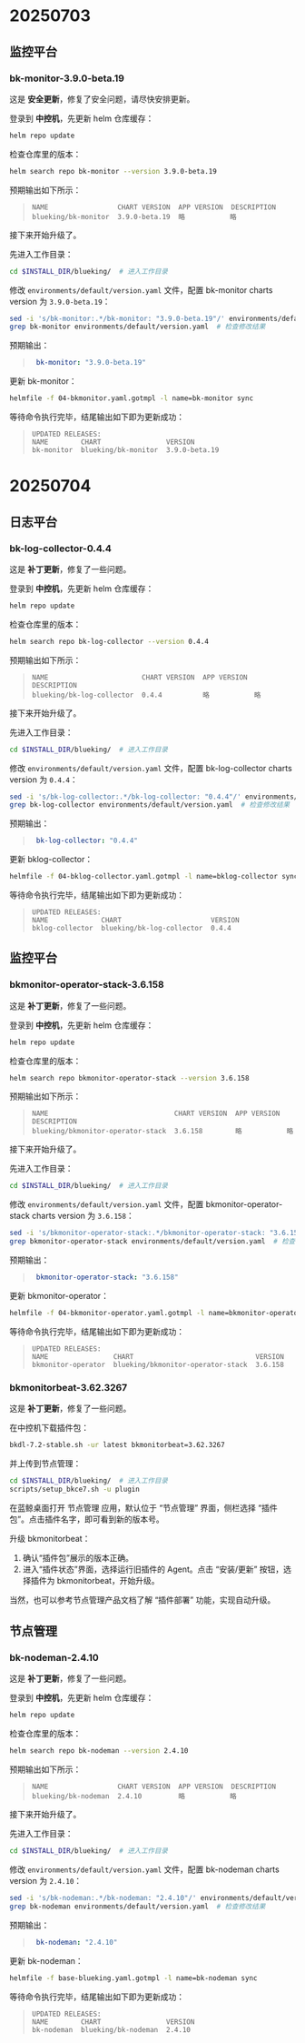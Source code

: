 
# 20250703

## 监控平台

### bk-monitor-3.9.0-beta.19

这是 **安全更新**，修复了安全问题，请尽快安排更新。
<!-- 版本日志见 GitHub_URL 。-->

登录到 **中控机**，先更新 helm 仓库缓存：
``` bash
helm repo update
```
检查仓库里的版本：
``` bash
helm search repo bk-monitor --version 3.9.0-beta.19
```
预期输出如下所示：
>``` plain
>NAME                 CHART VERSION  APP VERSION  DESCRIPTION
>blueking/bk-monitor  3.9.0-beta.19  略           略
>```

接下来开始升级了。

先进入工作目录：
``` bash
cd $INSTALL_DIR/blueking/  # 进入工作目录
```

修改 `environments/default/version.yaml` 文件，配置 bk-monitor charts version 为 `3.9.0-beta.19`：
``` bash
sed -i 's/bk-monitor:.*/bk-monitor: "3.9.0-beta.19"/' environments/default/version.yaml
grep bk-monitor environments/default/version.yaml  # 检查修改结果
```
预期输出：
>``` yaml
>  bk-monitor: "3.9.0-beta.19"
>```

更新 bk-monitor：
``` bash
helmfile -f 04-bkmonitor.yaml.gotmpl -l name=bk-monitor sync
```

等待命令执行完毕，结尾输出如下即为更新成功：
>``` plain
>UPDATED RELEASES:
>NAME        CHART                VERSION
>bk-monitor  blueking/bk-monitor  3.9.0-beta.19
>```


# 20250704

## 日志平台

### bk-log-collector-0.4.4

这是 **补丁更新**，修复了一些问题。
<!-- 版本日志见 GitHub_URL 。-->

登录到 **中控机**，先更新 helm 仓库缓存：
``` bash
helm repo update
```
检查仓库里的版本：
``` bash
helm search repo bk-log-collector --version 0.4.4
```
预期输出如下所示：
>``` plain
>NAME                       CHART VERSION  APP VERSION  DESCRIPTION
>blueking/bk-log-collector  0.4.4          略           略
>```

接下来开始升级了。

先进入工作目录：
``` bash
cd $INSTALL_DIR/blueking/  # 进入工作目录
```

修改 `environments/default/version.yaml` 文件，配置 bk-log-collector charts version 为 `0.4.4`：
``` bash
sed -i 's/bk-log-collector:.*/bk-log-collector: "0.4.4"/' environments/default/version.yaml
grep bk-log-collector environments/default/version.yaml  # 检查修改结果
```
预期输出：
>``` yaml
>  bk-log-collector: "0.4.4"
>```

更新 bklog-collector：
``` bash
helmfile -f 04-bklog-collector.yaml.gotmpl -l name=bklog-collector sync
```

等待命令执行完毕，结尾输出如下即为更新成功：
>``` plain
>UPDATED RELEASES:
>NAME             CHART                      VERSION
>bklog-collector  blueking/bk-log-collector  0.4.4
>```

## 监控平台

### bkmonitor-operator-stack-3.6.158

这是 **补丁更新**，修复了一些问题。
<!-- 版本日志见 GitHub_URL 。-->

登录到 **中控机**，先更新 helm 仓库缓存：
``` bash
helm repo update
```
检查仓库里的版本：
``` bash
helm search repo bkmonitor-operator-stack --version 3.6.158
```
预期输出如下所示：
>``` plain
>NAME                               CHART VERSION  APP VERSION  DESCRIPTION
>blueking/bkmonitor-operator-stack  3.6.158        略           略
>```

接下来开始升级了。

先进入工作目录：
``` bash
cd $INSTALL_DIR/blueking/  # 进入工作目录
```

修改 `environments/default/version.yaml` 文件，配置 bkmonitor-operator-stack charts version 为 `3.6.158`：
``` bash
sed -i 's/bkmonitor-operator-stack:.*/bkmonitor-operator-stack: "3.6.158"/' environments/default/version.yaml
grep bkmonitor-operator-stack environments/default/version.yaml  # 检查修改结果
```
预期输出：
>``` yaml
>  bkmonitor-operator-stack: "3.6.158"
>```

更新 bkmonitor-operator：
``` bash
helmfile -f 04-bkmonitor-operator.yaml.gotmpl -l name=bkmonitor-operator sync
```

等待命令执行完毕，结尾输出如下即为更新成功：
>``` plain
>UPDATED RELEASES:
>NAME                CHART                              VERSION
>bkmonitor-operator  blueking/bkmonitor-operator-stack  3.6.158
>```

### bkmonitorbeat-3.62.3267

这是 **补丁更新**，修复了一些问题。
<!-- 版本日志见 GitHub_URL 。-->

在中控机下载插件包：
``` bash
bkdl-7.2-stable.sh -ur latest bkmonitorbeat=3.62.3267
```
并上传到节点管理：
``` bash
cd $INSTALL_DIR/blueking/  # 进入工作目录
scripts/setup_bkce7.sh -u plugin
```
在蓝鲸桌面打开 节点管理 应用，默认位于 “节点管理” 界面，侧栏选择 “插件包”。点击插件名字，即可看到新的版本号。

升级 bkmonitorbeat：

1. 确认“插件包”展示的版本正确。
2. 进入“插件状态”界面，选择运行旧插件的 Agent。点击 “安装/更新” 按钮，选择插件为 bkmonitorbeat，开始升级。

当然，也可以参考节点管理产品文档了解 “插件部署” 功能，实现自动升级。

## 节点管理

### bk-nodeman-2.4.10

这是 **补丁更新**，修复了一些问题。
<!-- 版本日志见 GitHub_URL 。-->

登录到 **中控机**，先更新 helm 仓库缓存：
``` bash
helm repo update
```
检查仓库里的版本：
``` bash
helm search repo bk-nodeman --version 2.4.10
```
预期输出如下所示：
>``` plain
>NAME                 CHART VERSION  APP VERSION  DESCRIPTION
>blueking/bk-nodeman  2.4.10         略           略
>```

接下来开始升级了。

先进入工作目录：
``` bash
cd $INSTALL_DIR/blueking/  # 进入工作目录
```

修改 `environments/default/version.yaml` 文件，配置 bk-nodeman charts version 为 `2.4.10`：
``` bash
sed -i 's/bk-nodeman:.*/bk-nodeman: "2.4.10"/' environments/default/version.yaml
grep bk-nodeman environments/default/version.yaml  # 检查修改结果
```
预期输出：
>``` yaml
>  bk-nodeman: "2.4.10"
>```

更新 bk-nodeman：
``` bash
helmfile -f base-blueking.yaml.gotmpl -l name=bk-nodeman sync
```

等待命令执行完毕，结尾输出如下即为更新成功：
>``` plain
>UPDATED RELEASES:
>NAME        CHART                VERSION
>bk-nodeman  blueking/bk-nodeman  2.4.10
>```

